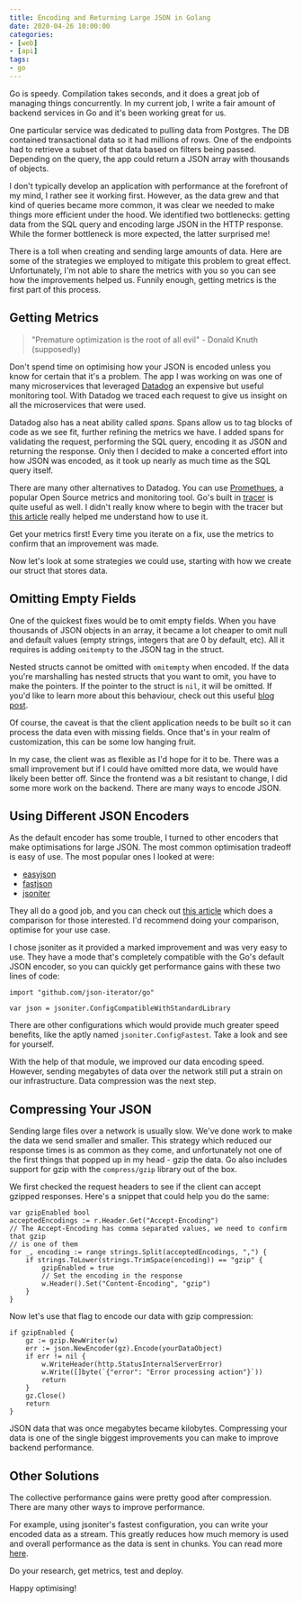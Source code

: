 ```yaml
---
title: Encoding and Returning Large JSON in Golang
date: 2020-04-26 10:00:00
categories:
- [web]
- [api]
tags:
- go
---
```


Go is speedy. Compilation takes seconds, and it does a great job of managing things concurrently. In my current job, I write a fair amount of backend services in Go and it's been working great for us.

One particular service was dedicated to pulling data from Postgres. The DB contained transactional data so it had millions of rows. One of the endpoints had to retrieve a subset of that data based on filters being passed. Depending on the query, the app could return a JSON array with thousands of objects.

I don't typically develop an application with performance at the forefront of my mind, I rather see it working first. However, as the data grew and that kind of queries became more common, it was clear we needed to make things more efficient under the hood. We identified two bottlenecks: getting data from the SQL query and encoding large JSON in the HTTP response. While the former bottleneck is more expected, the latter surprised me!

There is a toll when creating and sending large amounts of data. Here are some of the strategies we employed to mitigate this problem to great effect. Unfortunately, I'm not able to share the metrics with you so you can see how the improvements helped us. Funnily enough, getting metrics is the first part of this process.

## Getting Metrics

> "Premature optimization is the root of all evil" - Donald Knuth (supposedly)

Don't spend time on optimising how your JSON is encoded unless you know for certain that it's a problem. The app I was working on was one of many microservices that leveraged <a rel="nofollow noopener" target="_blank" href="https://www.datadoghq.com/">Datadog</a> an expensive but useful monitoring tool. With Datadog we traced each request to give us insight on all the microservices that were used.

Datadog also has a neat ability called *spans*. Spans allow us to tag blocks of code as we see fit, further refining the metrics we have. I added spans for validating the request, performing the SQL query, encoding it as JSON and returning the response. Only then I decided to make a concerted effort into how JSON was encoded, as it took up nearly as much time as the SQL query itself.

There are many other alternatives to Datadog. You can use <a rel="nofollow noopener" target="_blank" href="https://prometheus.io/">Promethues</a>, a popular Open Source metrics and monitoring tool. Go's built in <a a rel="nofollow noopener" href="https://golang.org/doc/diagnostics.html#tracing">tracer</a> is quite useful as well. I didn't really know where to begin with the tracer but <a rel="nofollow noopener" target="_blank" href="https://about.sourcegraph.com/go/an-introduction-to-go-tool-trace-rhys-hiltner">this article</a> really helped me understand how to use it.

Get your metrics first! Every time you iterate on a fix, use the metrics to confirm that an improvement was made.

Now let's look at some strategies we could use, starting with how we create our struct that stores data.

## Omitting Empty Fields

One of the quickest fixes would be to omit empty fields. When you have thousands of JSON objects in an array, it became a lot cheaper to omit null and default values (empty strings, integers that are 0 by default, etc). All it requires is adding `omitempty` to the JSON tag in the struct.

Nested structs cannot be omitted with `omitempty` when encoded. If the data you're marshalling has nested structs that you want to omit, you have to make the pointers. If the pointer to the struct is `nil`, it will be omitted. If you'd like to learn more about this behaviour, check out this useful <a rel="nofollow noopener" target="_blank" href="https://www.sohamkamani.com/golang/2018-07-19-golang-omitempty/">blog post</a>.

Of course, the caveat is that the client application needs to be built so it can process the data even with missing fields. Once that's in your realm of customization, this can be some low hanging fruit.

In my case, the client was as flexible as I'd hope for it to be. There was a small improvement but if I could have omitted more data, we would have likely been better off. Since the frontend was a bit resistant to change, I did some more work on the backend. There are many ways to encode JSON.

## Using Different JSON Encoders

As the default encoder has some trouble, I turned to other encoders that make optimisations for large JSON. The most common optimisation tradeoff is easy of use. The most popular ones I looked at were:

- <a rel="nofollow noopener" target="_blank" href="https://github.com/mailru/easyjson">easyjson</a>
- <a rel="nofollow noopener" target="_blank" href="https://github.com/valyala/fastjson">fastjson</a>
- <a rel="nofollow noopener" target="_blank" href="https://github.com/json-iterator/go">jsoniter</a>

They all do a good job, and you can check out <a rel="nofollow noopener" target="_blank" href="https://yalantis.com/blog/speed-up-json-encoding-decoding/">this article</a> which does a comparison for those interested. I'd recommend doing your comparison, optimise for your use case.

I chose jsoniter as it provided a marked improvement and was very easy to use. They have a mode that's completely compatible with the Go's default JSON encoder, so you can quickly get performance gains with these two lines of code:

```golang
import "github.com/json-iterator/go"

var json = jsoniter.ConfigCompatibleWithStandardLibrary
```

There are other configurations which would provide much greater speed benefits, like the aptly named `jsoniter.ConfigFastest`. Take a look and see for yourself.

With the help of that module, we improved our data encoding speed. However, sending megabytes of data over the network still put a strain on our infrastructure. Data compression was the next step.

## Compressing Your JSON

Sending large files over a network is usually slow. We've done work to make the data we send smaller and smaller. This strategy which reduced our response times is as common as they come, and unfortunately not one of the first things that popped up in my head \- gzip the data. Go also includes support for gzip with the `compress/gzip` library out of the box.

We first checked the request headers to see if the client can accept gzipped responses. Here's a snippet that could help you do the same:

```golang
var gzipEnabled bool
acceptedEncodings := r.Header.Get("Accept-Encoding")
// The Accept-Encoding has comma separated values, we need to confirm that gzip
// is one of them
for _, encoding := range strings.Split(acceptedEncodings, ",") {
    if strings.ToLower(strings.TrimSpace(encoding)) == "gzip" {
        gzipEnabled = true
        // Set the encoding in the response
        w.Header().Set("Content-Encoding", "gzip")
    }
}
```

Now let's use that flag to encode our data with gzip compression:

```golang
if gzipEnabled {
    gz := gzip.NewWriter(w)
    err := json.NewEncoder(gz).Encode(yourDataObject)
    if err != nil {
        w.WriteHeader(http.StatusInternalServerError)
        w.Write([]byte(`{"error": "Error processing action"}`))
        return
    }
    gz.Close()
    return
}
```

JSON data that was once megabytes became kilobytes. Compressing your data is one of the single biggest improvements you can make to improve backend performance.

## Other Solutions

The collective performance gains were pretty good after compression. There are many other ways to improve performance.

For example, using jsoniter's fastest configuration, you can write your encoded data as a stream. This greatly reduces how much memory is used and overall performance as the data is sent in chunks. You can read more <a rel="nofollow noopener" target="_blank" href="https://jsoniter.com/migrate-from-go-std.html#best-performance">here</a>.

Do your research, get metrics, test and deploy.

Happy optimising!
